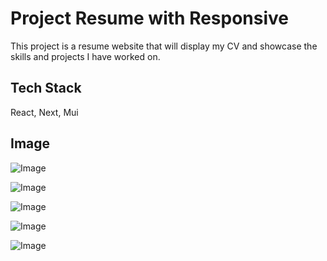 
# Project Resume with Responsive

This project is a resume website that will display my CV and showcase the skills and projects I have worked on.


## Tech Stack

React, Next, Mui




## Image

![Image](https://i.postimg.cc/76ynSQpX/Screenshot-2024-08-30-184357.png)


![Image](https://i.postimg.cc/Hn1WYb8r/Screenshot-2024-08-30-184458.png)


![Image](https://i.postimg.cc/R0CXYYPF/Screenshot-2024-08-30-184525.png)


![Image](https://i.postimg.cc/brhJHdfS/Screenshot-2024-08-30-190157.png)


![Image](https://i.postimg.cc/BvSRD0zZ/Screenshot-2024-08-30-190240.png)
